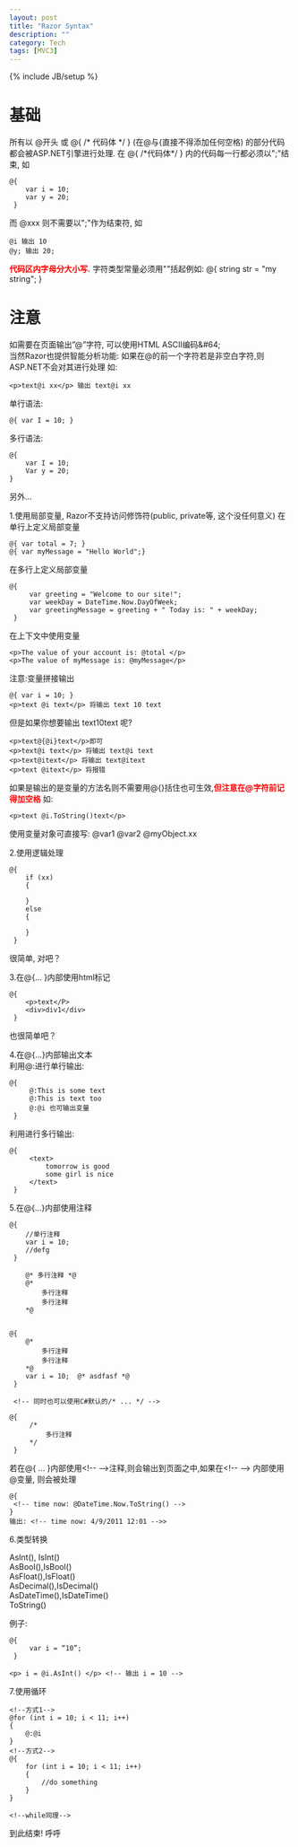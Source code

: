 ```yaml
---
layout: post
title: "Razor Syntax"
description: ""
category: Tech
tags: [MVC3]
---
```

{% include JB/setup %}

# 基础

所有以 @开头 或 @\{ /\* 代码体 \*/ \}  \(在@与\{直接不得添加任何空格\) 的部分代码都会被ASP.NET引擎进行处理\. 在 @\{ /\*代码体\*/ \} 内的代码每一行都必须以";"结束, 如  

    @{
	    var i = 10;
	    var y = 20;
	 }

而 @xxx 则不需要以";"作为结束符, 如  

    @i 输出 10  
    @y; 输出 20;  

<b><span style="color:red">代码区内字母分大小写.</span></b>
字符类型常量必须用""括起例如: @\{ string str = "my string"; \}  


# 注意

如需要在页面输出”@”字符, 可以使用HTML ASCII编码&\#64;  
当然Razor也提供智能分析功能: 如果在@的前一个字符若是非空白字符,则ASP\.NET不会对其进行处理 
如:  

	<p>text@i xx</p> 输出 text@i xx

单行语法:  

    @{ var I = 10; }  

多行语法:  

	@{
        var I = 10;  
        Var y = 20;  
    }

另外...  

1.使用局部变量, Razor不支持访问修饰符\(public, private等, 这个没任何意义\)
在单行上定义局部变量  

	@{ var total = 7; }  
	@{ var myMessage = "Hello World";}  

在多行上定义局部变量  
	
	@{
	     var greeting = "Welcome to our site!";
	     var weekDay = DateTime.Now.DayOfWeek;
	     var greetingMessage = greeting + " Today is: " + weekDay;
	 }

在上下文中使用变量  

    <p>The value of your account is: @total </p>
    <p>The value of myMessage is: @myMessage</p>

注意:变量拼接输出  

	@{ var i = 10; }  
	<p>text @i text</p> 将输出 text 10 text  

但是如果你想要输出 text10text 呢?  

	<p>text@{@i}text</p>即可
	<p>text@i text</p> 将输出 text@i text
	<p>text@itext</p> 将输出 text@itext
	<p>text @itext</p> 将报错

如果是输出的是变量的方法名则不需要用@\{\}括住也可生效,<b><span style="color:red">但注意在@字符前记得加空格</span></b> 如:  

	<p>text @i.ToString()text</p>

使用变量对象可直接写: @var1 @var2 @myObject\.xx  

2.使用逻辑处理  

	@{
		if (xx)
		{

		}
		else
		{
			
		}
	 }

很简单, 对吧？

3.在@\{\.\.\. \}内部使用html标记  

	@{
		<p>text</P>
		<div>div1</div>
 	 }

也很简单吧？

4.在@\{\.\.\.\}内部输出文本  
利用@:进行单行输出:  

	@{
	     @:This is some text
	     @:This is text too
	     @:@i 也可输出变量
	 }

利用<text />进行多行输出:  

	@{
	     <text>
	         tomorrow is good
	         some girl is nice
	     </text>
	 }

5.在@\{\.\.\.\}内部使用注释  

	@{
	    //单行注释
	    var i = 10;
	    //defg
	 }
	  
	    @* 多行注释 *@
	    @* 
	        多行注释
	        多行注释 
	    *@
	  
	  
	@{
	    @*
	        多行注释
	        多行注释 
	    *@
	    var i = 10;  @* asdfasf *@
	 }
	  
	 <!-- 同时也可以使用C#默认的/* ... */ -->
	  
	@{
	     /*
	         多行注释 
	     */
	 }

若在@\{ \.\.\. \}内部使用<\!\-\- \-\->注释,则会输出到页面之中,如果在<\!\-\- \-\->  内部使用@变量, 则会被处理  

	@{
	 <!-- time now: @DateTime.Now.ToString() -->
	}
	输出: <!-- time now: 4/9/2011 12:01 -->>

6.类型转换  

AsInt\(\), IsInt\(\)  
AsBool\(\),IsBool\(\)  
AsFloat\(\),IsFloat\(\)  
AsDecimal\(\),IsDecimal\(\)  
AsDateTime\(\),IsDateTime\(\)  
ToString\(\)  

例子:  

	@{
	     var i = “10”;
	 }
	  
	<p> i = @i.AsInt() </p> <!-- 输出 i = 10 --> 

7.使用循环  

	<!--方式1-->
	@for (int i = 10; i < 11; i++)
	{
	    @:@i
	}
	<!--方式2-->
	@{
	    for (int i = 10; i < 11; i++)
	    {
	        //do something
	    }
	}
	  
	<!--while同理-->

到此结束\! 呼呼  